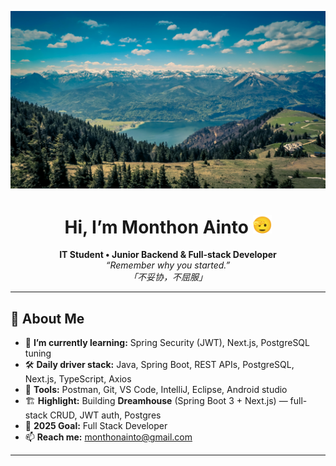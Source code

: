 <p align="center">
  <img src="./assets/headerImg.jpg" alt="header image"/>
</p>

<h1 align="center">Hi, I’m Monthon Ainto <img height="30" src="./assets/512.gif" /></h1>

<p align="center">
  <strong>IT Student • Junior Backend & Full-stack Developer</strong><br/>
  <em>“Remember why you started.”</em><br/>
  <em>「不妥协，不屈服」</em>
</p>

---

## 🚀 About Me
- 🌱  **I’m currently learning:** Spring Security (JWT),  Next.js, PostgreSQL tuning
- 🛠   **Daily driver stack:** Java, Spring Boot, REST APIs, PostgreSQL, Next.js, TypeScript, Axios
- 🔧  **Tools:** Postman, Git, VS Code, IntelliJ, Eclipse, Android studio
- 🏗️  **Highlight:** Building **Dreamhouse** (Spring Boot 3 + Next.js) — full-stack CRUD, JWT auth, Postgres
- 🎯  **2025 Goal:** Full Stack Developer
- 📫  **Reach me:** [monthonainto@gmail.com](mailto:monthonainto@gmail.com)
  
---
